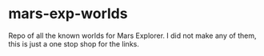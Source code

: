# mars-exp-worlds
Repo of all the known worlds for Mars Explorer. I did not make any of them, this is just a one stop shop for the links.
